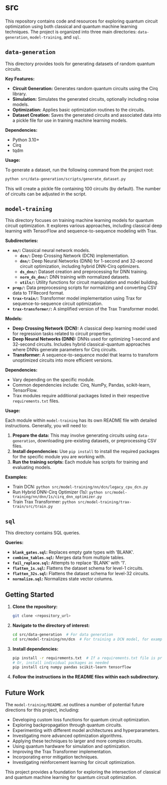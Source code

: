 # src

This repository contains code and resources for exploring quantum circuit optimization using both classical and quantum machine learning techniques. The project is organized into three main directories: `data-generation`, `model-training`, and `sql`.

## `data-generation`

This directory provides tools for generating datasets of random quantum circuits.

**Key Features:**

*   **Circuit Generation:** Generates random quantum circuits using the Cirq library.
*   **Simulation:** Simulates the generated circuits, optionally including noise models.
*   **Optimization:** Applies basic optimization routines to the circuits.
*   **Dataset Creation:** Saves the generated circuits and associated data into a pickle file for use in training machine learning models.

**Dependencies:**

*   Python 3.10+
*   Cirq
*   tqdm

**Usage:**

To generate a dataset, run the following command from the project root:

```bash
python src/data-generation/scripts/generate_dataset.py
```

This will create a pickle file containing 100 circuits (by default). The number of circuits can be adjusted in the script.

## `model-training`

This directory focuses on training machine learning models for quantum circuit optimization. It explores various approaches, including classical deep learning with TensorFlow and sequence-to-sequence modeling with Trax.

**Subdirectories:**

*   **`nn/`:** Classical neural network models.
    *   **`dcn/`:** Deep Crossing Network (DCN) implementation.
    *   **`dnn/`:** Deep Neural Networks (DNN) for 1-second and 32-second circuit optimization, including hybrid DNN-Cirq optimizers.
    *   **`ds_dnn/`:** Dataset creation and preprocessing for DNN training.
    *   **`norm_ds_dnn/`:** DNN training with normalized datasets.
    *   **`utils/`:** Utility functions for circuit manipulation and model building.
*   **`prep/`:** Data preprocessing scripts for normalizing and converting CSV data to TFRecord format.
*   **`trax-train/`:** Transformer model implementation using Trax for sequence-to-sequence circuit optimization.
*   **`trax-transformer/`:** A simplified version of the Trax Transformer model.

**Models:**

*   **Deep Crossing Network (DCN):** A classical deep learning model used for regression tasks related to circuit properties.
*   **Deep Neural Networks (DNN):** DNNs used for optimizing 1-second and 32-second circuits. Includes hybrid classical-quantum approaches where DNNs generate parameters for Cirq circuits.
*   **Transformer:** A sequence-to-sequence model that learns to transform unoptimized circuits into more efficient versions.

**Dependencies:**

*   Vary depending on the specific module.
*   Common dependencies include: Cirq, NumPy, Pandas, scikit-learn, TensorFlow.
*   Trax modules require additional packages listed in their respective `requirements.txt` files.

**Usage:**

Each module within `model-training` has its own README file with detailed instructions. Generally, you will need to:

1. **Prepare the data:** This may involve generating circuits using `data-generation`, downloading pre-existing datasets, or preprocessing CSV files.
2. **Install dependencies:** Use `pip install` to install the required packages for the specific module you are working with.
3. **Run the training scripts:** Each module has scripts for training and evaluating models.

**Examples:**

*   Train DCN: `python src/model-training/nn/dcn/legacy_cpu_dcn.py`
*   Run Hybrid DNN-Cirq Optimizer (1s): `python src/model-training/nn/dnn/1s/cirq_dnn_optimizer.py`
*   Train Trax Transformer: `python src/model-training/trax-train/src/train.py`

## `sql`

This directory contains SQL queries.

**Queries:**

*   **`blank_gates.sql`:** Replaces empty gate types with 'BLANK'.
*   **`combine_tables.sql`:** Merges data from multiple tables.
*   **`fail_replace.sql`:** Attempts to replace 'BLANK' with '1'.
*   **`flatten_1s.sql`:** Flattens the dataset schema for level-1 circuits.
*   **`flatten_32s.sql`:** Flattens the dataset schema for level-32 circuits.
*   **`normalize.sql`:** Normalizes state vector columns.

## Getting Started

1. **Clone the repository:**

    ```bash
    git clone <repository_url>
    ```

2. **Navigate to the directory of interest:**

    ```bash
    cd src/data-generation  # For data generation
    cd src/model-training/nn/dcn  # For training a DCN model, for example
    ```

3. **Install dependencies:**

    ```bash
    pip install -r requirements.txt  # If a requirements.txt file is present
    # Or, install individual packages as needed
    pip install cirq numpy pandas scikit-learn tensorflow
    ```

4. **Follow the instructions in the README files within each subdirectory.**

## Future Work

The `model-training/README.md` outlines a number of potential future directions for this project, including:

*   Developing custom loss functions for quantum circuit optimization.
*   Exploring backpropagation through quantum circuits.
*   Experimenting with different model architectures and hyperparameters.
*   Investigating more advanced optimization algorithms.
*   Applying these techniques to larger and more complex circuits.
*   Using quantum hardware for simulation and optimization.
*   Improving the Trax Transformer implementation.
*   Incorporating error mitigation techniques.
*   Investigating reinforcement learning for circuit optimization.

This project provides a foundation for exploring the intersection of classical and quantum machine learning for quantum circuit optimization.